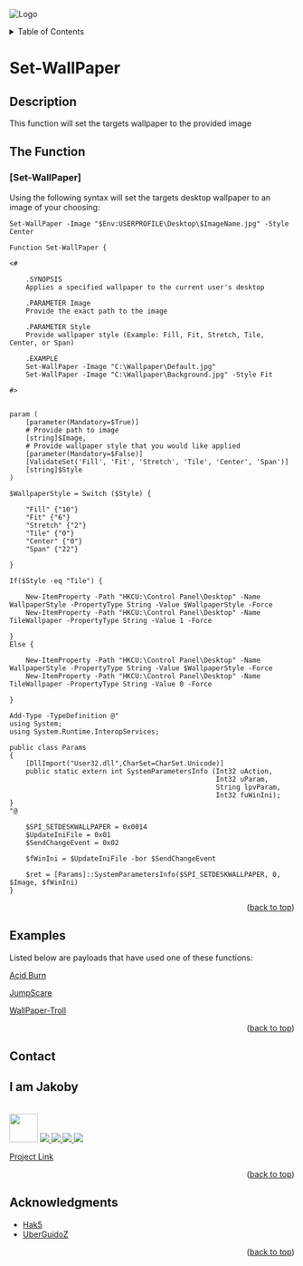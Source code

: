 ![Logo](https://github.com/I-Am-Jakoby/hak5-submissions/blob/main/Assets/logo-170-px.png?raw=true)

<!-- TABLE OF CONTENTS -->
<details>
  <summary>Table of Contents</summary>
  <ol>
    <li><a href="#Description">Description</a></li>
    <li><a href="#The-Function">The Function</a></li>
    <li><a href="#Examples">Examples</a></li>
    <li><a href="#Contact">Contact</a></li>
    <li><a href="#Acknowledgments">Acknowledgments</a></li>
  </ol>
</details>

# Set-WallPaper

## Description

This function will set the targets wallpaper to the provided image

## The Function

### [Set-WallPaper] 

Using the following syntax will set the targets desktop wallpaper to an image of your choosing:

```
Set-WallPaper -Image "$Env:USERPROFILE\Desktop\$ImageName.jpg" -Style Center
```

```
Function Set-WallPaper {
 
<#
 
    .SYNOPSIS
    Applies a specified wallpaper to the current user's desktop
    
    .PARAMETER Image
    Provide the exact path to the image
 
    .PARAMETER Style
    Provide wallpaper style (Example: Fill, Fit, Stretch, Tile, Center, or Span)
  
    .EXAMPLE
    Set-WallPaper -Image "C:\Wallpaper\Default.jpg"
    Set-WallPaper -Image "C:\Wallpaper\Background.jpg" -Style Fit
  
#>

 
param (
    [parameter(Mandatory=$True)]
    # Provide path to image
    [string]$Image,
    # Provide wallpaper style that you would like applied
    [parameter(Mandatory=$False)]
    [ValidateSet('Fill', 'Fit', 'Stretch', 'Tile', 'Center', 'Span')]
    [string]$Style
)
 
$WallpaperStyle = Switch ($Style) {
  
    "Fill" {"10"}
    "Fit" {"6"}
    "Stretch" {"2"}
    "Tile" {"0"}
    "Center" {"0"}
    "Span" {"22"}
  
}
 
If($Style -eq "Tile") {
 
    New-ItemProperty -Path "HKCU:\Control Panel\Desktop" -Name WallpaperStyle -PropertyType String -Value $WallpaperStyle -Force
    New-ItemProperty -Path "HKCU:\Control Panel\Desktop" -Name TileWallpaper -PropertyType String -Value 1 -Force
 
}
Else {
 
    New-ItemProperty -Path "HKCU:\Control Panel\Desktop" -Name WallpaperStyle -PropertyType String -Value $WallpaperStyle -Force
    New-ItemProperty -Path "HKCU:\Control Panel\Desktop" -Name TileWallpaper -PropertyType String -Value 0 -Force
 
}
 
Add-Type -TypeDefinition @" 
using System; 
using System.Runtime.InteropServices;
  
public class Params
{ 
    [DllImport("User32.dll",CharSet=CharSet.Unicode)] 
    public static extern int SystemParametersInfo (Int32 uAction, 
                                                   Int32 uParam, 
                                                   String lpvParam, 
                                                   Int32 fuWinIni);
}
"@ 
  
    $SPI_SETDESKWALLPAPER = 0x0014
    $UpdateIniFile = 0x01
    $SendChangeEvent = 0x02
  
    $fWinIni = $UpdateIniFile -bor $SendChangeEvent
  
    $ret = [Params]::SystemParametersInfo($SPI_SETDESKWALLPAPER, 0, $Image, $fWinIni)
}
```

<p align="right">(<a href="#top">back to top</a>)</p>


## Examples 
[//]: # (Examples of scripts that have used your function) 
Listed below are payloads that have used one of these functions:

[Acid Burn](https://github.com/I-Am-Jakoby/hak5-submissions/tree/main/OMG/Payloads/OMG-AcidBurn)

[JumpScare](https://github.com/I-Am-Jakoby/hak5-submissions/tree/main/OMG/Payloads/OMG-JumpScare)

[WallPaper-Troll](https://github.com/I-Am-Jakoby/hak5-submissions/tree/main/OMG/Payloads/OMG-Wallpaper-Troll)


<p align="right">(<a href="#top">back to top</a>)</p>

<!-- CONTACT -->
## Contact

<div><h2>I am Jakoby</h2></div>
  <p><br/>

  <img src="https://media.giphy.com/media/VgCDAzcKvsR6OM0uWg/giphy.gif" width="50"> 

  <a href="https://github.com/I-Am-Jakoby/">
    <img src="https://img.shields.io/badge/GitHub-I--Am--Jakoby-blue">
  </a>

  <a href="https://www.instagram.com/i_am_jakoby/">
    <img src="https://img.shields.io/badge/Instagram-i__am__jakoby-red">
  </a>

  <a href="https://twitter.com/I_Am_Jakoby/">
    <img src="https://img.shields.io/badge/Twitter-I__Am__Jakoby-blue">
  </a>

  <a href="https://www.youtube.com/c/IamJakoby/">
    <img src="https://img.shields.io/badge/YouTube-I_am_Jakoby-red">
  </a>

  [Project Link](https://github.com/I-Am-Jakoby/PowerShell-for-Hackers)
</p>



<p align="right">(<a href="#top">back to top</a>)</p>

<!-- ACKNOWLEDGMENTS -->
## Acknowledgments

* [Hak5](https://hak5.org/)
* [UberGuidoZ](https://github.com/UberGuidoZ)


<p align="right">(<a href="#top">back to top</a>)</p>
